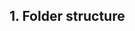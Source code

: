 ## 1. Folder structure

<!--
└── src
    ├── Array
    ├── BinarySearchSolo
    ├── Database
    ├── Graph
    ├── Hash
    ├── LinkedList
    ├── Matrix
    ├── Other
    │   ├── Easy
    │   └── Medium
    ├── PascalTriangle
    ├── Queue
    ├── Recursion
    ├── RecursionII
    ├── Search
    ├── Stack
    ├── train
    └── Tree
-->
